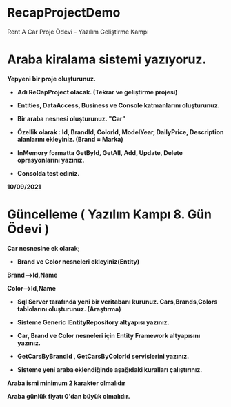 # RecapProjectDemo
Rent A Car Proje Ödevi - Yazılım Geliştirme Kampı  
# Araba kiralama sistemi yazıyoruz.
<b>  Yepyeni bir proje oluşturunuz. 
* Adı ReCapProject olacak. (Tekrar ve geliştirme projesi) 

* Entities, DataAccess, Business ve Console katmanlarını oluşturunuz. 

* Bir araba nesnesi oluşturunuz. "Car"

* Özellik olarak : Id, BrandId, ColorId, ModelYear, DailyPrice, Description alanlarını ekleyiniz. (Brand = Marka)

* InMemory formatta GetById, GetAll, Add, Update, Delete oprasyonlarını yazınız. 

* Consolda test ediniz. 

10/09/2021 
# Güncelleme ( Yazılım Kampı 8. Gün Ödevi )
 
Car nesnesine ek olarak;

* Brand ve Color nesneleri ekleyiniz(Entity)

Brand-->Id,Name

Color-->Id,Name

* Sql Server tarafında yeni bir veritabanı kurunuz. Cars,Brands,Colors tablolarını oluşturunuz. (Araştırma)

* Sisteme Generic IEntityRepository altyapısı yazınız.

* Car, Brand ve Color nesneleri için Entity Framework altyapısını yazınız.

* GetCarsByBrandId , GetCarsByColorId servislerini yazınız.

* Sisteme yeni araba eklendiğinde aşağıdaki kuralları çalıştırınız.

Araba ismi minimum 2 karakter olmalıdır

Araba günlük fiyatı 0'dan büyük olmalıdır.

</b>
